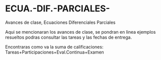 # ECUA.-DIF.-PARCIALES-
Avances de clase, Ecuaciones Diferenciales Parciales

Aqui se mencionaran los avances de clase, se pondran en linea ejemplos resueltos
podras consultar las tareas y las fechas de entrega.

Encontraras como va la suma de calificaciones: Tareas+Participaciones+Eval.Continua+Examen
